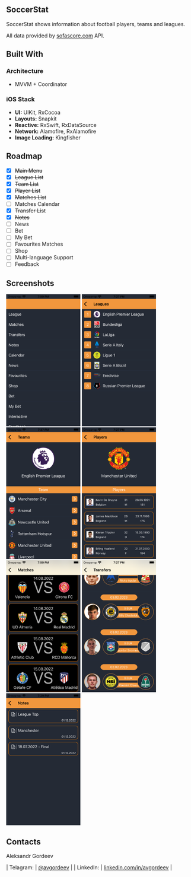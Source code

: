## SoccerStat

SoccerStat shows information about football players, teams and leagues. 

All data provided by [sofascore.com](https://www.sofascore.com/) API.
 

## Built With

### Architecture
- MVVM + Coordinator

### iOS Stack
- **UI:** UIKit, RxCocoa
- **Layouts:** Snapkit
- **Reactive:** RxSwift, RxDataSource
- **Network:** Alamofire, RxAlamofire
- **Image Loading:** Kingfisher

## Roadmap

- [x] ~~Main Menu~~
- [x] ~~League List~~
- [x] ~~Team List~~
- [x] ~~Player List~~
- [x] ~~Matches List~~
- [ ] Matches Calendar
- [x] ~~Transfer List~~
- [x] ~~Notes~~
- [ ] News
- [ ] Bet
- [ ] My Bet
- [ ] Favourites Matches
- [ ] Shop
- [ ] Multi-language Support
- [ ] Feedback

## Screenshots

<div>
<img src="/ScreenShots/Menu.png" alt="Menu" width="200"/>
<img src="/ScreenShots/Leagues.png" alt="Leagues" width="200"/>
<img src="/ScreenShots/Teams.png" alt="Teams" width="200"/>
<img src="/ScreenShots/Players.png" alt="Players" width="200"/>
<img src="/ScreenShots/Matches.png" alt="Matches" width="200"/>
<img src="/ScreenShots/Transfers.png" alt="Transfers" width="200"/>
<img src="/ScreenShots/Notes.png" alt="Notes" width="200"/>
</div>

## Contacts

Aleksandr Gordeev

| Telagram: | [@avgordeev](t.me/avgordeev) |
| LinkedIn: | [linkedin.com/in/avgordeev](https://www.linkedin.com/in/avgordeev/) |
